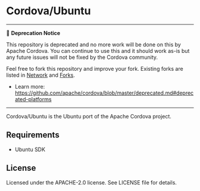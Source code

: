 <!--
#
# Licensed to the Apache Software Foundation (ASF) under one
# or more contributor license agreements.  See the NOTICE file
# distributed with this work for additional information
# regarding copyright ownership.  The ASF licenses this file
# to you under the Apache License, Version 2.0 (the
# "License"); you may not use this file except in compliance
# with the License.  You may obtain a copy of the License at
#
# http://www.apache.org/licenses/LICENSE-2.0
#
# Unless required by applicable law or agreed to in writing,
# software distributed under the License is distributed on an
# "AS IS" BASIS, WITHOUT WARRANTIES OR CONDITIONS OF ANY
#  KIND, either express or implied.  See the License for the
# specific language governing permissions and limitations
# under the License.
#
-->

Cordova/Ubuntu
==========

---
📌 **Deprecation Notice**

This repository is deprecated and no more work will be done on this by Apache Cordova. You can continue to use this and it should work as-is but any future issues will not be fixed by the Cordova community.

Feel free to fork this repository and improve your fork. Existing forks are listed in [Network](../../network) and [Forks](../../network/members).

- Learn more: https://github.com/apache/cordova/blob/master/deprecated.md#deprecated-platforms
---

Cordova/Ubuntu is the Ubuntu port of the Apache Cordova project.

Requirements
------------

- Ubuntu SDK

License
-------

Licensed under the APACHE-2.0 license. See LICENSE file for details.
